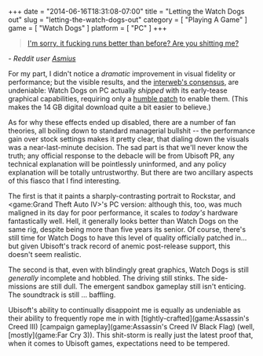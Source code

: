 +++
date = "2014-06-16T18:31:08-07:00"
title = "Letting the Watch Dogs out"
slug = "letting-the-watch-dogs-out"
category = [ "Playing A Game" ]
game = [ "Watch Dogs" ]
platform = [ "PC" ]
+++

> <a href="http://www.reddit.com/r/Games/comments/289s7b/watch_dogs_original_graphical_effects_e3_201213/ci8u4gz">I'm sorry, it fucking runs better than before? Are you shitting me?</a>

<i>- Reddit user <a href="http://www.reddit.com/user/Asmius">Asmius</a></i>

For my part, I didn't notice a <i>dramatic</i> improvement in visual fidelity or performance; but the visible results, and the <a href="https://www.youtube.com/watch?v=zhvdFKQk9CA">interweb's consensus</a>, are undeniable: Watch Dogs on PC actually <i>shipped</i> with its early-tease graphical capabilities, requiring only a <a href="http://forums.guru3d.com/showthread.php?t=390114">humble patch</a> to enable them.  (This makes the 14 GB digital download quite a bit easier to believe.)

As for why these effects ended up disabled, there are a number of fan theories, all boiling down to standard managerial bullshit -- the performance gain over stock settings makes it pretty clear, that dialing down the visuals was a near-last-minute decision.  The sad part is that we'll never know the truth; any official response to the debacle will be from Ubisoft PR, any technical explanation will be pointlessly uninformed, and any policy explanation will be totally untrustworthy.  But there are two ancillary aspects of this fiasco that I find interesting.

The first is that it paints a sharply-contrasting portrait to Rockstar, and <game:Grand Theft Auto IV>'s PC version: although this, too, was much maligned in its day for poor performance, it scales to <i>today's</i> hardware fantastically well.  Hell, it generally looks better than Watch Dogs on the same rig, despite being more than five years its senior.  Of course, there's still time for Watch Dogs to have this level of quality officially patched in... but given Ubisoft's track record of anemic post-release support, this doesn't seem realistic.

The second is that, even with blindingly great graphics, Watch Dogs is still <i>generally</i> incomplete and hobbled.  The driving still stinks.  The side-missions are still dull.  The emergent sandbox gameplay still isn't enticing.  The soundtrack is still ... baffling.

Ubisoft's ability to continually disappoint me is equally as undeniable as their ability to frequently rope me in with [tightly-crafted](game:Assassin's Creed III) [campaign gameplay](game:Assassin's Creed IV Black Flag) (well, [mostly](game:Far Cry 3)).  This shit-storm is really just the latest proof that, when it comes to Ubisoft games, expectations need to be tempered.